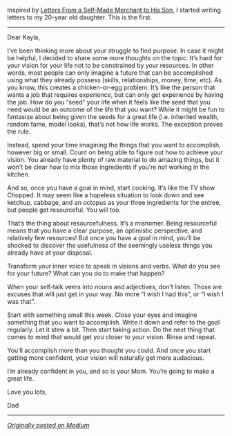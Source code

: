 Inspired by [Letters From a Self-Made Merchant to His Son](https://www.amazon.com/Letters-Self-Made-Merchant-his-Illustrated-ebook/dp/B00O5D6WIC), I started writing letters to my 20-year old daughter. This is the first.

* * *

Dear Kayla,

I’ve been thinking more about your struggle to find purpose. In case it might be helpful, I decided to share some more thoughts on the topic.
It’s hard for your vision for your life not to be constrained by your resources. In other words, most people can only imagine a future that can be accomplished using what they already possess (skills, relationships, money, time, etc). As you know, this creates a chicken-or-egg problem. It’s like the person that wants a job that requires experience, but can only get experience by having the job. How do you “seed” your life when it feels like the seed that you need would be an outcome of the life that you want?
While it might be fun to fantasize about being given the seeds for a great life (i.e. inherited wealth, random fame, model looks), that’s not how life works. The exception proves the rule.

Instead, spend your time imagining the things that you want to accomplish, however big or small. Count on being able to figure out how to achieve your vision. You already have plenty of raw material to do amazing things, but it won’t be clear how to mix those ingredients if you’re not working in the kitchen.

And so, once you have a goal in mind, start cooking. It’s like the TV show Chopped. It may seem like a hopeless situation to look down and see ketchup, cabbage, and an octopus as your three ingredients for the entree, but people get resourceful. You will too.

That’s the thing about resourcefulness. It’s a misnomer. Being resourceful means that you have a clear purpose, an optimistic perspective, and relatively few resources! But once you have a goal in mind, you’ll be shocked to discover the usefulness of the seemingly useless things you already have at your disposal.

Transform your inner voice to speak in visions and verbs. What do you see for your future? What can you do to make that happen?

When your self-talk veers into nouns and adjectives, don’t listen. Those are excuses that will just get in your way. No more “I wish I had this”, or “I wish I was that”.

Start with something small this week. Close your eyes and imagine something that you want to accomplish. Write it down and refer to the goal regularly. Let it stew a bit. Then start taking action. Do the next thing that comes to mind that would get you closer to your vision. Rinse and repeat.

You’ll accomplish more than you thought you could. And once you start getting more confident, your vision will naturally get more audacious.

I’m already confident in you, and so is your Mom. You’re going to make a great life.

Love you lots,

Dad

* * *

_[Originally posted on Medium](https://medium.com/@barelyknown/visions-and-verbs-688b29342014)_
